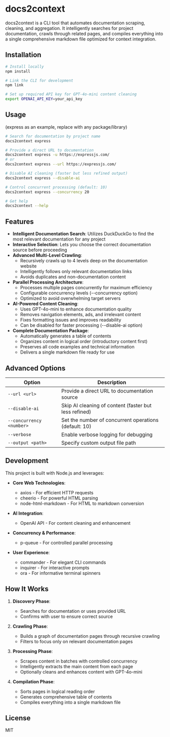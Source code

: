 # docs2context

docs2context is a CLI tool that automates documentation scraping, cleaning, and aggregation. It intelligently searches for project documentation, crawls through related pages, and compiles everything into a single comprehensive markdown file optimized for context integration.

## Installation

```bash
# Install locally
npm install

# Link the CLI for development
npm link

# Set up required API key for GPT-4o-mini content cleaning
export OPENAI_API_KEY=your_api_key
```

## Usage

(express as an example, replace with any package/library)

```bash
# Search for documentation by project name
docs2context express

# Provide a direct URL to documentation
docs2context express -u https://expressjs.com/
# or
docs2context express --url https://expressjs.com/

# Disable AI cleaning (faster but less refined output)
docs2context express --disable-ai

# Control concurrent processing (default: 10)
docs2context express --concurrency 20

# Get help
docs2context --help
```

## Features

- **Intelligent Documentation Search**: Utilizes DuckDuckGo to find the most relevant documentation for any project
- **Interactive Selection**: Lets you choose the correct documentation source before proceeding
- **Advanced Multi-Level Crawling**: 
  - Recursively crawls up to 4 levels deep on the documentation website
  - Intelligently follows only relevant documentation links
  - Avoids duplicates and non-documentation content
- **Parallel Processing Architecture**:
  - Processes multiple pages concurrently for maximum efficiency
  - Configurable concurrency levels (--concurrency option)
  - Optimized to avoid overwhelming target servers
- **AI-Powered Content Cleaning**:
  - Uses GPT-4o-mini to enhance documentation quality
  - Removes navigation elements, ads, and irrelevant content
  - Fixes formatting issues and improves readability
  - Can be disabled for faster processing (--disable-ai option)
- **Complete Documentation Package**:
  - Automatically generates a table of contents
  - Organizes content in logical order (introductory content first)
  - Preserves all code examples and technical information
  - Delivers a single markdown file ready for use

## Advanced Options

| Option | Description |
|--------|-------------|
| `--url <url>` | Provide a direct URL to documentation source |
| `--disable-ai` | Skip AI cleaning of content (faster but less refined) |
| `--concurrency <number>` | Set the number of concurrent operations (default: 10) |
| `--verbose` | Enable verbose logging for debugging |
| `--output <path>` | Specify custom output file path |

## Development

This project is built with Node.js and leverages:

- **Core Web Technologies**:
  - axios - For efficient HTTP requests
  - cheerio - For powerful HTML parsing
  - node-html-markdown - For HTML to markdown conversion
  
- **AI Integration**:
  - OpenAI API - For content cleaning and enhancement
  
- **Concurrency & Performance**:
  - p-queue - For controlled parallel processing
  
- **User Experience**:
  - commander - For elegant CLI commands
  - inquirer - For interactive prompts
  - ora - For informative terminal spinners

## How It Works

1. **Discovery Phase**: 
   - Searches for documentation or uses provided URL
   - Confirms with user to ensure correct source
   
2. **Crawling Phase**:
   - Builds a graph of documentation pages through recursive crawling
   - Filters to focus only on relevant documentation pages
   
3. **Processing Phase**:
   - Scrapes content in batches with controlled concurrency
   - Intelligently extracts the main content from each page
   - Optionally cleans and enhances content with GPT-4o-mini
   
4. **Compilation Phase**:
   - Sorts pages in logical reading order
   - Generates comprehensive table of contents
   - Compiles everything into a single markdown file

## License

MIT
